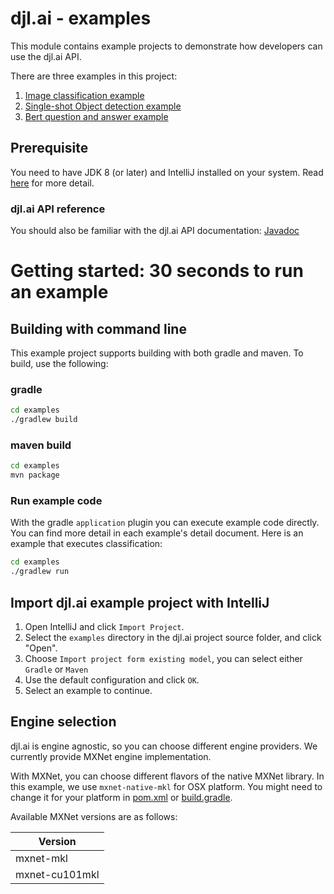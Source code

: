 djl.ai - examples
=================

This module contains example projects to demonstrate how developers can use the djl.ai API.

There are three examples in this project:

1. [Image classification example](CLASSIFY.md)
2. [Single-shot Object detection example](SSD.md)
3. [Bert question and answer example](BERTQA.md)

## Prerequisite

You need to have JDK 8 (or later) and IntelliJ installed on your system. Read [here](setup.md) for more detail.
 
### djl.ai API reference
You should also be familiar with the djl.ai API documentation: [Javadoc](https://djl-ai.s3.amazonaws.com/java-api/0.1.0/index.html)


Getting started: 30 seconds to run an example
=======================

## Building with command line

This example project supports building with both gradle and maven. To build, use the following:

### gradle

```sh
cd examples
./gradlew build
```

### maven build

```sh
cd examples
mvn package
```

### Run example code
With the gradle `application` plugin you can execute example code directly.
You can find more detail in each example's detail document.
Here is an example that executes classification:

```sh
cd examples
./gradlew run
```

## Import djl.ai example project with IntelliJ

1. Open IntelliJ and click `Import Project`.
2. Select the `examples` directory in the djl.ai project source folder, and click "Open".
3. Choose `Import project form existing model`, you can select either `Gradle` or `Maven`
4. Use the default configuration and click `OK`.
5. Select an example to continue.

## Engine selection

djl.ai is engine agnostic, so you can choose different engine providers. We currently
provide MXNet engine implementation.

With MXNet, you can choose different flavors of the native MXNet library.
In this example, we use `mxnet-native-mkl` for OSX platform. You might need to 
change it for your platform in [pom.xml](pom.xml) or [build.gradle](build.gradle).


Available MXNet versions are as follows:

| Version  |
| -------- |
| mxnet-mkl|
| mxnet-cu101mkl|


